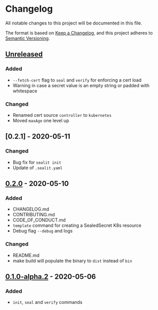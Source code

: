 # Changelog
All notable changes to this project will be documented in this file.

The format is based on [Keep a Changelog](https://keepachangelog.com/en/1.0.0/),
and this project adheres to [Semantic Versioning](https://semver.org/spec/v2.0.0.html).

## [Unreleased]
### Added
- `--fetch-cert` flag to `seal` and `verify` for enforcing a cert load
- Warning in case a secret value is an empty string or padded with whitespace
### Changed
- Renamed cert source `controller` to `kubernetes`
- Moved `maxAge` one level up

## [0.2.1] - 2020-05-11
### Changed
- Bug fix for `sealit init`
- Update of `.sealit.yaml`

## [0.2.0] - 2020-05-10
### Added
- CHANGELOG.md
- CONTRIBUTING.md
- CODE_OF_CONDUCT.md
- `template` command for creating a SealedSecret K8s resource
- Debug flag `--debug` and logs
### Changed
- README.md
- make build will populate the binary to `dist` instead of `bin`

## [0.1.0-alpha.2] - 2020-05-06
### Added
- `init`, `seal` and `verify` commands

[Unreleased]: https://github.com/dschniepp/sealit/compare/v0.2.0...HEAD
[0.2.0]: https://github.com/dschniepp/sealit/compare/v0.1.0-alpha.2...v0.2.0
[0.1.0-alpha.2]: https://github.com/dschniepp/sealit/releases/tag/v0.1.0-alpha.2